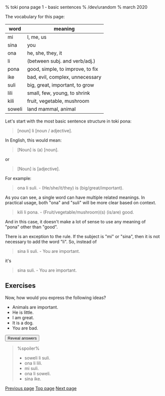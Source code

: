 % toki pona page 1 - basic sentences
% /dev/urandom
% march 2020

The vocabulary for this page:

| word  | meaning                         |
|-------|---------------------------------|
| mi    | I, me, us                       |
| sina  | you                             |
| ona   | he, she, they, it               |
| li    | (between subj. and verb/adj.)   |
| pona  | good, simple, to improve, to fix|
| ike   | bad, evil, complex, unnecessary |
| suli  | big, great, important, to grow  |
| lili  | small, few, young, to shrink    |
| kili  | fruit, vegetable, mushroom      |
| soweli| land mammal, animal             |

Let's start with the most basic sentence structure in toki pona:

> [noun] li [noun / adjective].

In English, this would mean:

> [Noun] is (a) [noun].

or 

> [Noun] is [adjective].

For example:

> ona li suli. - (He/she/it/they) is (big/great/important).

As you can see, a single word can have multiple related meanings. In practical
usage, both "ona" and "suli" will be more clear based on context.

> kili li pona. - (Fruit/vegetable/mushroom)(s) (is/are) good.

And in this case, it doesn't make a lot of sense to use any meaning of "pona"
other than "good".

There is an exception to the rule. If the subject is "mi" or "sina", then it is
not necessary to add the word "li". So, instead of

> sina li suli. - You are important.

it's

> sina suli. - You are important.

## Exercises

Now, how would you express the following ideas?

* Animals are important.
* He is little.
* I am great.
* It is a dog.
* You are bad.

<button onclick="revealSpoilers();">Reveal answers</button>

> %spoiler%
> * soweli li suli.
> * ona li lili.
> * mi suli.
> * ona li soweli.
> * sina ike.

[Previous page](0.html) [Top page](index.html) [Next page](2.html)
